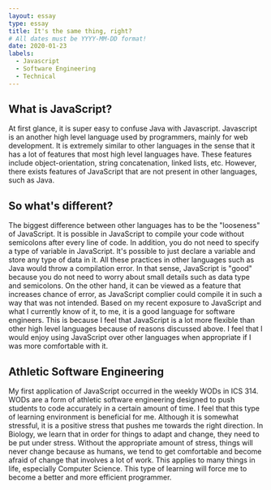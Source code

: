 ```yaml
---
layout: essay
type: essay
title: It's the same thing, right?
# All dates must be YYYY-MM-DD format!
date: 2020-01-23
labels:
  - Javascript
  - Software Engineering
  - Technical
---
```


## What is JavaScript?

At first glance, it is super easy to confuse Java with Javascript. Javascript is an another high level language used by programmers, mainly for web development. It is extremely similar to other languages in the sense that it has a lot of features that most high level languages have. These features include object-orientation, string concatenation, linked lists, etc. However, there exists features of JavaScript that are not present in other languages, such as Java.

## So what's different?

The biggest difference between other languages has to be the "looseness" of JavaScript. It is possible in JavaScript to compile your code without semicolons after every line of code. In addition, you do not need to specify a type of variable in JavaScript. It's possible to just declare a variable and store any type of data in it. All these practices in other languages such as Java would throw a compilation error. In that sense, JavaScript is "good" because you do not need to worry about small details such as data type and semicolons. On the other hand, it can be viewed as a feature that increases chance of error, as JavaScript complier could compile it in such a way that was not intended. Based on my recent exposure to JavaScript and what I currently know of it, to me, it is a good language for software engineers. This is because I feel that JavaScript is a lot more flexible than other high level languages because of reasons discussed above. I feel that I would enjoy using JavaScript over other languages when appropriate if I was more comfortable with it. 

## Athletic Software Engineering

My first application of JavaScript occurred in the weekly WODs in ICS 314. WODs are a form of athletic software engineering designed to push students to code accurately in a certain amount of time. I feel that this type of learning environment is beneficial for me. Although it is somewhat stressful, it is a positive stress that pushes me towards the right direction. In Biology, we learn that in order for things to adapt and change, they need to be put under stress. Without the appropriate amount of stress, things will never change because as humans, we tend to get comfortable and become afraid of change that involves a lot of work. This applies to many things in life, especially Computer Science. This type of learning will force me to become a better and more efficient programmer.
